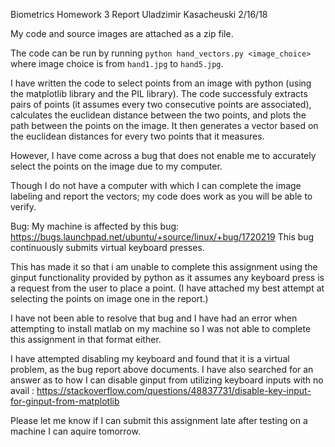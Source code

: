 Biometrics Homework 3 Report
Uladzimir Kasacheuski
2/16/18

My code and source images are attached as a zip file.

The code can be run by running `python hand_vectors.py <image_choice>` where image choice is from `hand1.jpg` to `hand5.jpg`.

I have written the code to select points from an image with python (using the matplotlib library and the PIL library).
The code successfuly extracts pairs of points (it assumes every two consecutive points are associated), calculates the euclidean distance between the two points, and plots the path between the points on the image. It then generates a vector based on the euclidean distances for every two points that it measures.

However, I have come across a bug that does not enable me to accurately select the points on the image due to my computer.

Though I do not have a computer with which I can complete the image labeling and report the vectors; my code does work as you will be able to verify.


Bug:
My machine is affected by this bug: https://bugs.launchpad.net/ubuntu/+source/linux/+bug/1720219
This bug continuously submits virtual keyboard presses.

This has made it so that i am unable to complete this assignment using the ginput functionality provided by python as it assumes any keyboard press is a request from the user to place a point. (I have attached my best attempt at selecting the points on image one in the report.)

I have not been able to resolve that bug and I have had an error when attempting to install matlab on my machine so I was not able to complete this assignment in that format either.

I have attempted disabling my keyboard and found that it is a virtual problem, as the bug report above documents. I have also searched for an answer as to how I can disable ginput from utilizing keyboard inputs with no avail : https://stackoverflow.com/questions/48837731/disable-key-input-for-ginput-from-matplotlib


Please let me know if I can submit this assignment late after testing on a machine I can aquire tomorrow.
